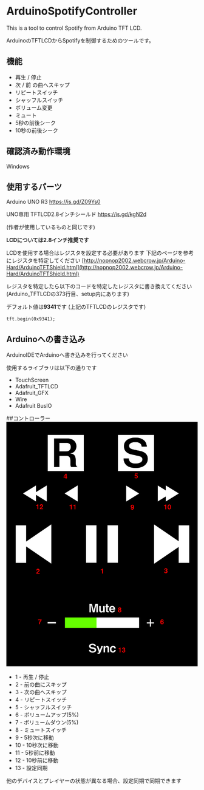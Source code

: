 # ArduinoSpotifyController
This is a tool to control Spotify from Arduino TFT LCD.

ArduinoのTFTLCDからSpotifyを制御するためのツールです。

## 機能
* 再生 / 停止
* 次 / 前 の曲へスキップ
* リピートスイッチ
* シャッフルスイッチ
* ボリューム変更
* ミュート
* 5秒の前後シーク
* 10秒の前後シーク

## 確認済み動作環境
Windows

## 使用するパーツ
Arduino UNO R3
https://is.gd/Z09Ys0

UNO専用 TFTLCD2.8インチシールド
https://is.gd/kgN2d

(作者が使用しているものと同じです)

**LCDについては2.8インチ推奨です**

LCDを使用する場合はレジスタを設定する必要があります
下記のページを参考にレジスタを特定してください
[http://nopnop2002.webcrow.jp/Arduino-Hard/ArduinoTFTShield.html](http://nopnop2002.webcrow.jp/Arduino-Hard/ArduinoTFTShield.html)

レジスタを特定したら以下のコードを特定したレジスタに書き換えてください
(Arduino_TFTLCDの373行目、setup内にあります)

デフォルト値は**9341**です
(上記のTFTLCDのレジスタです)

```
tft.begin(0x9341);
```

## Arduinoへの書き込み
ArduinoIDEでArduinoへ書き込みを行ってください

使用するライブラリは以下の通りです
* TouchScreen
* Adafruit_TFTLCD
* Adafruit_GFX
* Wire
* Adafruit BusIO

##コントローラー
![controller](https://github.com/CubeZeero/ArduinoSpotifyController/blob/master/img/controller.png)

* 1 - 再生 / 停止
* 2 - 前の曲にスキップ
* 3 - 次の曲へスキップ
* 4 - リピートスイッチ
* 5 - シャッフルスイッチ
* 6 - ボリュームアップ(5%)
* 7 - ボリュームダウン(5%)
* 8 - ミュートスイッチ
* 9 - 5秒次に移動
* 10 - 10秒次に移動
* 11 - 5秒前に移動
* 12 - 10秒前に移動
* 13 - 設定同期

他のデバイスとプレイヤーの状態が異なる場合、設定同期で同期できます
